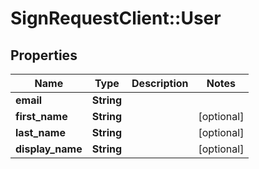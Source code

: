 # SignRequestClient::User

## Properties
Name | Type | Description | Notes
------------ | ------------- | ------------- | -------------
**email** | **String** |  | 
**first_name** | **String** |  | [optional] 
**last_name** | **String** |  | [optional] 
**display_name** | **String** |  | [optional] 


